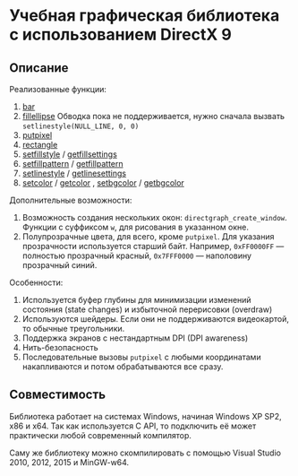 # Учебная графическая библиотека с использованием DirectX 9

## Описание

Реализованные функции:

1. [bar](https://www.cs.colorado.edu/~main/bgi/doc/bar.html)
2. [fillellipse](https://www.cs.colorado.edu/~main/bgi/doc/fillellipse.html) Обводка пока не поддерживается, нужно сначала вызвать `setlinestyle(NULL_LINE, 0, 0)`
3. [putpixel](https://www.cs.colorado.edu/~main/bgi/doc/putpixel.html)
4. [rectangle](https://www.cs.colorado.edu/~main/bgi/doc/rectangle.html)
5. [setfillstyle](https://www.cs.colorado.edu/~main/bgi/doc/setfillstyle.html) / [getfillsettings](https://www.cs.colorado.edu/~main/bgi/doc/getfillsettings.html)
6. [setfillpattern](https://www.cs.colorado.edu/~main/bgi/doc/setfillpattern.html) / [getfillpattern](https://www.cs.colorado.edu/~main/bgi/doc/getfillpattern.html)
7. [setlinestyle](https://www.cs.colorado.edu/~main/bgi/doc/setlinestyle.html) / [getlinesettings](https://www.cs.colorado.edu/~main/bgi/doc/getlinesettings.html)
8. [setcolor](https://www.cs.colorado.edu/~main/bgi/doc/setcolor.html) / [getcolor](https://www.cs.colorado.edu/~main/bgi/doc/getcolor.html) , [setbgcolor](https://www.cs.colorado.edu/~main/bgi/doc/setbkcolor.html) / [getbgcolor](https://www.cs.colorado.edu/~main/bgi/doc/getbkcolor.html)

Дополнительные возможности:
1. Возможность создания нескольких окон: `directgraph_create_window`. Функции с суффиксом `w`, для рисования в указанном окне.
2. Полупрозрачные цвета, для всего, кроме `putpixel`. Для указания прозрачности используется старший байт. Например, `0xFF0000FF` — полностью прозрачный красный, `0x7FFF0000` — наполовину прозрачный синий.

Особенности:

1. Используется буфер глубины для минимизации изменений состояния (state changes) и избыточной перерисовки (overdraw)
2. Используются шейдеры. Если они не поддерживаются видеокартой, то обычные треугольники.
3. Поддержка экранов с нестандартным DPI (DPI awareness)
4. Нить-безопасность
5. Последовательные вызовы `putpixel` с любыми координатами накапливаются и потом обрабатываются все сразу.

## Совместимость

Библиотека работает на системах Windows, начиная Windows XP SP2, x86 и x64. Так как используется C API, то подключить её может практически любой современный компилятор.

Саму же библиотеку можно скомпилировать с помощью Visual Studio 2010, 2012, 2015 и MinGW-w64.